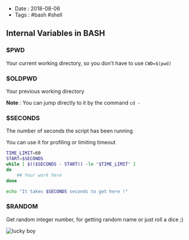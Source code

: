 - Date : 2018-08-06
- Tags : #bash #shell

## Internal Variables in BASH

### $PWD

Your current working directory, so you don't have to use `CWD=$(pwd)`

### $OLDPWD

Your previous working directory

**Note** : You can jump directly to it by the command `cd -`

### $SECONDS

The number of seconds the script has been running

You can use it for profiling or limiting timeout

```bash
TIME_LIMIT=60
START=$SECONDS
while [ $(($SECONDS - START)) -le "$TIME_LIMIT" ]
do
	## Your work here
done

echo "It takes $SECONDS seconds to get here !"
```

### $RANDOM

Get random integer number, for getting random name or just roll a dice ;)

![lucky boy](https://user-images.githubusercontent.com/4528223/43698047-23d567d6-9972-11e8-8208-f980cd804c1f.jpg)


